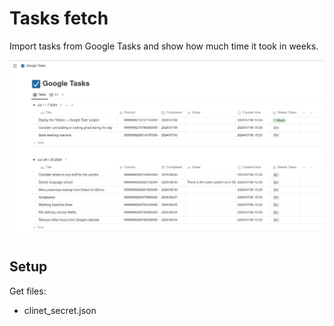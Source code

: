 # Tasks fetch

Import tasks from Google Tasks and show how much time it took in weeks.

![](assets/image.png)

## Setup

Get files:
- clinet_secret.json


